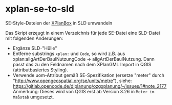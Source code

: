 # xplan-se-to-sld
SE-Style-Dateien der [XPlanBox] in SLD umwandeln

Das Skript erzeugt in einem Verzeichnis für jede SE-Datei eine SLD-Datei mit folgenden Änderungen:

- Ergänze SLD-"Hülle"
- Entferne substrings `xplan:` und `Code`, so wird z.B. aus xplan:allgArtDerBaulNutzungCode -> allgArtDerBaulNutzung.
  Dann passt das zu den Feldnamen nach dem XPlanGML Import in QGIS (attributbasiertes Styling).
- Verwende uom-Attribut gemäß SE-Spezifikation (ersetze "meter" durch "http://www.opengeospatial.org/se/units/metre"), siehe: https://gitlab.opencode.de/diplanung/ozgxplanung/-/issues/1#note_2177<br>Anmerkung: Dieses wird von QGIS erst ab Version 3.26 in `Meter im Maßstab` umgesetzt.

[XPlanBox]: <https://gitlab.opencode.de/diplanung/ozgxplanung>
